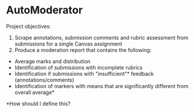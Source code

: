 # AutoModerator

Project objectives:

1. Scrape annotations, submission comments and rubric assessment from submissions for a single Canvas assignment
2. Produce a moderation report that contains the following:
  - Average marks and distribution
  - Identification of submissions with incomplete rubrics
  - Identification if submissions with "insufficient"* feedback (annotations/comments)
  - Identification of markers with means that are significantly different from overall average*

*How should I define this?


